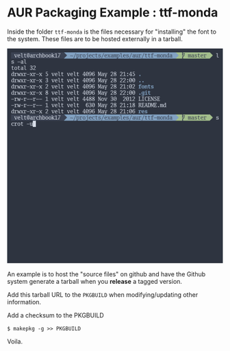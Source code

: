 # AUR Packaging Example : ttf-monda

Inside the folder `ttf-monda` is the files necessary for "installing" the font to the system. These files are to be hosted externally in a tarball.

![](./res/monda-git.png)

An example is to host the "source files" on github and have the Github system generate a tarball when you **release** a tagged version.

Add this tarball URL to the `PKGBUILD` when modifying/updating other information.

Add a checksum to the PKGBUILD

    $ makepkg -g >> PKGBUILD

Voila.

